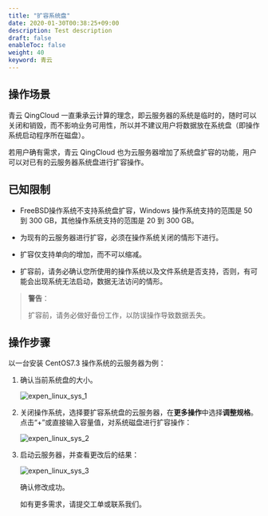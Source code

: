```yaml
---
title: "扩容系统盘"
date: 2020-01-30T00:38:25+09:00
description: Test description
draft: false
enableToc: false
weight: 40
keyword: 青云
---
```


## 操作场景

青云 QingCloud 一直秉承云计算的理念，即云服务器的系统是临时的，随时可以关闭和销毁，而不影响业务可用性，所以并不建议用户将数据放在系统盘（即操作系统启动程序所在磁盘）。

若用户确有需求，青云 QingCloud 也为云服务器增加了系统盘扩容的功能，用户可以对已有的云服务器系统盘进行扩容操作。

## 已知限制

- FreeBSD操作系统不支持系统盘扩容，Windows 操作系统支持的范围是 50 到 300 GB，其他操作系统支持的范围是 20 到 300 GB。

- 为现有的云服务器进行扩容，必须在操作系统关闭的情形下进行。

- 扩容仅支持单向的增加，而不可以缩减。
- 扩容前，请务必确认您所使用的操作系统以及文件系统是否支持，否则，有可能会出现系统无法启动，数据无法访问的情形。

>**警告**：
>
>扩容前，请务必做好备份工作，以防误操作导致数据丢失。

## 操作步骤

以一台安装 CentOS7.3 操作系统的云服务器为例：

1. 确认当前系统盘的大小。

   ![expen_linux_sys_1](/storage/disk/_images/expen_linux_sys_1.png)

2. 关闭操作系统，选择要扩容系统盘的云服务器，在**更多操作**中选择**调整规格**。点击“+”或直接输入容量值，对系统磁盘进行扩容操作：

   ![expen_linux_sys_2](/storage/disk/_images/expen_linux_sys_2.png)

3. 启动云服务器，并查看更改后的结果：

   ![expen_linux_sys_3](/storage/disk/_images/expen_linux_sys_3.png)

   确认修改成功。

   如有更多需求，请提交工单或联系我们。

